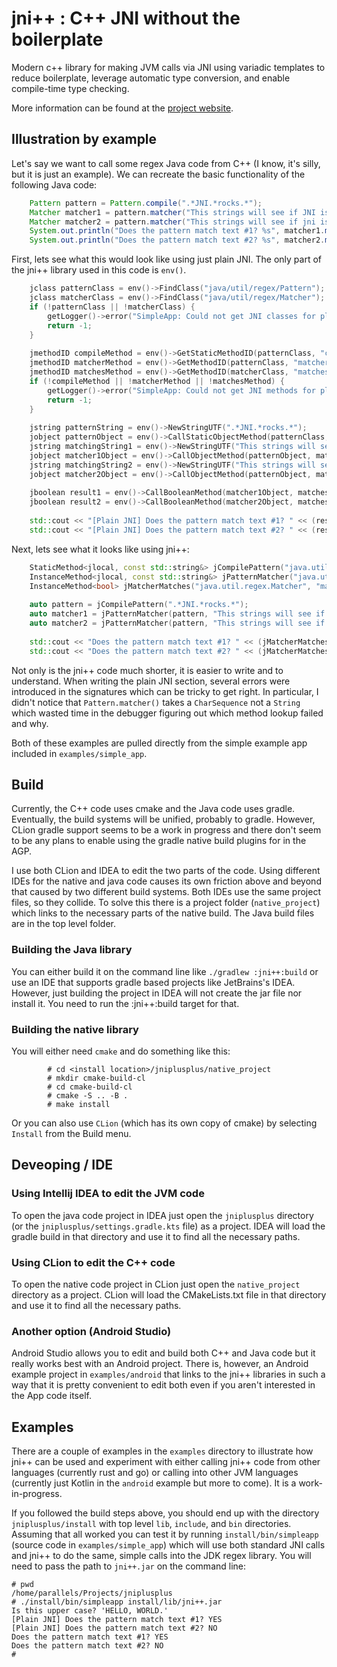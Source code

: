 # jni++ : C++ JNI without the boilerplate 

Modern c++ library for making JVM calls via JNI using variadic templates to reduce boilerplate, 
leverage automatic type conversion, and enable compile-time type checking.

More information can be found at the [project website](https://jniplusplus.micheline.dev/).

## Illustration by example

Let's say we want to call some regex Java code from C++ (I know, it's silly, but it is just an example).
We can recreate the basic functionality of the following Java code:

```java
    Pattern pattern = Pattern.compile(".*JNI.*rocks.*");
    Matcher matcher1 = pattern.matcher("This strings will see if JNI is dumb as rocks or not");
    Matcher matcher2 = pattern.matcher("This strings will see if jni is dumb as rocks or not");
    System.out.println("Does the pattern match text #1? %s", matcher1.matches() ? "YES" : "NO");
    System.out.println("Does the pattern match text #2? %s", matcher2.matches() ? "YES" : "NO");
```

First, lets see what this would look like using just plain JNI.  The only part of the jni++ library 
used in this code is `env()`.

```c++
    jclass patternClass = env()->FindClass("java/util/regex/Pattern");
    jclass matcherClass = env()->FindClass("java/util/regex/Matcher");
    if (!patternClass || !matcherClass) {
        getLogger()->error("SimpleApp: Could not get JNI classes for plain JNI example.");
        return -1;
    }
    
    jmethodID compileMethod = env()->GetStaticMethodID(patternClass, "compile", "(Ljava/lang/String;)Ljava/util/regex/Pattern;");
    jmethodID matcherMethod = env()->GetMethodID(patternClass, "matcher", "(Ljava/lang/CharSequence;)Ljava/util/regex/Matcher;");
    jmethodID matchesMethod = env()->GetMethodID(matcherClass, "matches", "()Z");
    if (!compileMethod || !matcherMethod || !matchesMethod) {
        getLogger()->error("SimpleApp: Could not get JNI methods for plain JNI example.");
        return -1;
    }
    
    jstring patternString = env()->NewStringUTF(".*JNI.*rocks.*");
    jobject patternObject = env()->CallStaticObjectMethod(patternClass, compileMethod, patternString);
    jstring matchingString1 = env()->NewStringUTF("This strings will see if JNI is dumb as rocks or not");
    jobject matcher1Object = env()->CallObjectMethod(patternObject, matcherMethod, matchingString1);
    jstring matchingString2 = env()->NewStringUTF("This strings will see if jni is dumb as rocks or not");
    jobject matcher2Object = env()->CallObjectMethod(patternObject, matcherMethod, matchingString2);
    
    jboolean result1 = env()->CallBooleanMethod(matcher1Object, matchesMethod);
    jboolean result2 = env()->CallBooleanMethod(matcher2Object, matchesMethod);
    
    std::cout << "[Plain JNI] Does the pattern match text #1? " << (result1 ? "YES" : "NO") << std::endl;
    std::cout << "[Plain JNI] Does the pattern match text #2? " << (result2 ? "YES" : "NO") << std::endl;
```

Next, lets see what it looks like using jni++:

```c++
    StaticMethod<jlocal, const std::string&> jCompilePattern("java.util.regex.Pattern", "compile");
    InstanceMethod<jlocal, const std::string&> jPatternMatcher("java.util.regex.Pattern", "matcher");
    InstanceMethod<bool> jMatcherMatches("java.util.regex.Matcher", "matches");
    
    auto pattern = jCompilePattern(".*JNI.*rocks.*");
    auto matcher1 = jPatternMatcher(pattern, "This strings will see if JNI is dumb as rocks or not");
    auto matcher2 = jPatternMatcher(pattern, "This strings will see if jni is dumb as rocks or not");
    
    std::cout << "Does the pattern match text #1? " << (jMatcherMatches(matcher1) ? "YES" : "NO") << std::endl;
    std::cout << "Does the pattern match text #2? " << (jMatcherMatches(matcher2) ? "YES" : "NO") << std::endl;
```

Not only is the jni++ code much shorter, it is easier to write and to understand.  When
writing the plain JNI section, several errors were introduced in the signatures which can be tricky to 
get right.  In particular, I didn't notice that `Pattern.matcher()` takes a `CharSequence` not a `String` which
wasted time in the debugger figuring out which method lookup failed and why.

Both of these examples are pulled directly from the simple example app included in `examples/simple_app`.

## Build

Currently, the C++ code uses cmake and the Java code uses gradle.  Eventually, the build systems will 
be unified, probably to gradle.  However, CLion gradle support seems to be a work in progress and there
don't seem to be any plans to enable using the gradle native build plugins for in the AGP.  

I use both CLion and IDEA to edit the two parts of the code.  Using different IDEs for the native and 
java code causes its own friction above and beyond that caused by two different build systems.  Both IDEs 
use the same project files, so they collide.  To solve this there is a project folder (`native_project`) 
which links to the necessary parts of the native build.  The Java build files are in the top level folder.

### Building the Java library

You can either build it on the command  line like `./gradlew :jni++:build` or use an IDE that supports 
gradle based projects like JetBrains's IDEA.  However, just building the project in IDEA will not create 
the jar file nor install it.  You need to run the :jni++:build target for that.

### Building the native library

You will either need `cmake` and do something like this:
```shell
        # cd <install location>/jniplusplus/native_project
        # mkdir cmake-build-cl
        # cd cmake-build-cl
        # cmake -S .. -B .
        # make install
```

Or you can also use `CLion` (which has its own copy of cmake) by selecting `Install` from
the Build menu.

## Deveoping / IDE

### Using Intellij IDEA to edit the JVM code

To open the java code project in IDEA just open the `jniplusplus` directory (or the `jniplusplus/settings.gradle.kts`
file) as a project.  IDEA will load the gradle build in that directory and use it to find all the necessary
paths.

### Using CLion to edit the C++ code

To open the native code project in CLion just open the `native_project` directory as a project.
CLion will load the CMakeLists.txt file in that directory and use it to find all the necessary
paths.

### Another option (Android Studio)

Android Studio allows you to edit and build both C++ and Java code but it really works best with an Android project.
There is, however, an Android example project in `examples/android` that links to the jni++ libraries in such a way that
it is pretty convenient to edit both even if you aren't interested in the App code itself.

## Examples

There are a couple of examples in the `examples` directory to illustrate how jni++ can be used and
experiment with either calling jni++ code from other languages (currently rust and go) or calling into other JVM 
languages (currently just Kotlin in the `android` example but more to come).  It is a work-in-progress.  

If you followed the build steps above, you should end up with the directory `jniplusplus/install` with top level `lib`,
`include`, and `bin` directories.  Assuming that all worked you can test it by running `install/bin/simpleapp` (source
code in `examples/simple_app`) which will use both standard JNI calls and jni++ to do the same, simple calls into the
JDK regex library. You will need to pass the path to `jni++.jar` on the command line:

```shell
# pwd
/home/parallels/Projects/jniplusplus
# ./install/bin/simpleapp install/lib/jni++.jar 
Is this upper case? 'HELLO, WORLD.'
[Plain JNI] Does the pattern match text #1? YES
[Plain JNI] Does the pattern match text #2? NO
Does the pattern match text #1? YES
Does the pattern match text #2? NO
# 
```
